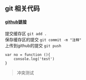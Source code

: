 ## git 相关代码
#### [github链接](https://github.com/DaMu2018/git)


提交缓存区 `git add .`<br>
保存缓存区的提交 `git commit -m "注释"`<br>
上传到github的提交 `git push `<br>

````
var no = function (){
    console.log('test')
}
````
> 冲突测试